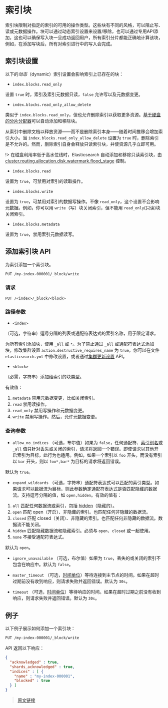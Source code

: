 # 索引块

索引块限制对指定的索引的可用的操作类型。这些块有不同的风格，可以阻止写、读或元数据操作。块可以通过动态索引设置来设置/移除，也可以通过专用API添加，这也可以确保写入块一旦成功返回用户，所有索引分片都能正确地计算该块，例如，在添加写块后，所有对索引进行中的写入会完成。

## 索引块设置

以下的*动态*（dynamic）索引设置会影响索引上已存在的块：

- `index.blocks.read_only`

设置 `true` 时，索引及索引元数据只读，`false` 允许写以及元数据变更。

- `index.blocks.read_only_allow_delete`

类似于 `index.blocks.read_only`，但也允许删除索引以获取更多资源。[基于硬盘的分片分配器](/setup/config/cluster_level_shard_allocation_and_routing_settings?id=基于硬盘的分片分配设置)可以自动添加和移除块。

从索引中删除文档以释放资源——而不是删除索引本身——随着时间推移会增加索引大小。当 `index.blocks.read_only_allow_delete` 设置为 `true` 时，删除索引是不允许的。然而，删除索引自身会释放只读索引块，并使资源几乎立即可用。

!> 在磁盘利用率低于高水位线时，Elasticsearch 自动添加和移除只读索引块，由 [cluster.routing.allocation.disk.watermark.flood_stage](/setup/config/cluster_level_shard_allocation_and_routing_settings) 控制。

- `index.blocks.read`

设置为 `true`，可禁用对索引的读取操作。

- `index.blocks.write`

设置为 `true`，可禁用对索引的数据写操作。不像 `read_only`，这个设置不会影响元数据。例如，你可以用 `write`（写）块关闭索引，但不能用 `read_only`(只读)块关闭索引。

- `index.blocks.metadata`

设置为 `true`，禁用索引元数据读写。

## 添加索引块 API

为索引添加一个索引块。

```bash
PUT /my-index-000001/_block/write
```

### 请求

`PUT /<index>/_block/<block>`

### 路径参数

- `<index>`

（可选，字符串）逗号分隔的列表或通配符表达式的索引名称，用于限定请求。

为所有索引添加块，使用 `_all` 或 `*`。为了禁止通过 `_all` 或通配符表达式添加块，修改集群设置 `action.destructive_requires_name` 为 `true`。你可以在文件 `elasticsearch.yml` 中修改设置，或者通过[集群更新设置](/rest_apis/cluster_apis/cluster_update_settings) API。

- `<block>`

（必需，字符串）添加给索引的块类型。

有效值：

1. `metadata`
  禁用元数据变更，比如关闭索引。
2. `read`
  禁用读操作。
3. `read_only`
  禁用写操作和元数据变更。
4. `write`
  禁用写操作。然后，允许元数据变更。

### 查询参数

- `allow_no_indices`
（可选，布尔值）如果为 `false`，任何通配符、[索引别名](/rest_apis/index_apis/bulk_index_alias)或 `_all` 值只针对丢失或关闭的索引，请求将返回一个错误。即使请求以其他开启索引为目标，此行为也适用。例如，如果一个索引以 `foo` 开头，而没有索引以 `bar` 开头，则以 `foo*,bar*` 为目标的请求将返回错误。

默认为 `true`。

- `expand_wildcards`
（可选，字符串）通配符表达式可以匹配的索引类型。如果请求可以数据流为目标，则此参数确定通配符表达式是否匹配隐藏的数据流。支持逗号分隔的值，如 `open,hidden`。有效的值有：

1. `all`
匹配任何数据流或索引，包括 [hidden](/rest_apis/api_convention/multi_target_syntax?id=隐藏数据流和索引)（隐藏的）。
2. `open`
匹配 open（开启）、非隐藏的索引。也匹配任何非隐藏的数据流。
3. `closed`
匹配 closed（关闭）、非隐藏的索引。也匹配任何非隐藏的数据流。数据流不能关闭。
4. `hidden`
匹配隐藏数据流和隐藏索引。必须与 `open`、`closed` 或一起使用。
5. `none`
不接受通配符表达式。

默认为 `open`。

- `ignore_unavailable`
（可选，布尔值）如果为 `true`，丢失的或关闭的索引不包含在响应中。默认为 `false`。

- `master_timeout`
（可选，[时间单位](/rest_apis/api_convention/common_options?id=时间单位)）等待连接到主节点的时间。如果在超时过期前没有收到响应，则请求失败并返回错误。默认为 `30s`。

- `timeout`
（可选，[时间单位](/rest_apis/api_convention/common_options?id=时间单位)）等待响应的时间。如果在超时过期之前没有收到响应，则请求失败并返回错误。默认为 `30s`。

## 例子

以下例子展示如何添加一个索引块：

```bash
PUT /my-index-000001/_block/write
```

API 返回以下响应：

```json
{
  "acknowledged" : true,
  "shards_acknowledged" : true,
  "indices" : [ {
    "name" : "my-index-000001",
    "blocked" : true
  } ]
}
```

> [原文链接](https://www.elastic.co/guide/en/elasticsearch/reference/current/index-modules-blocks.html)
